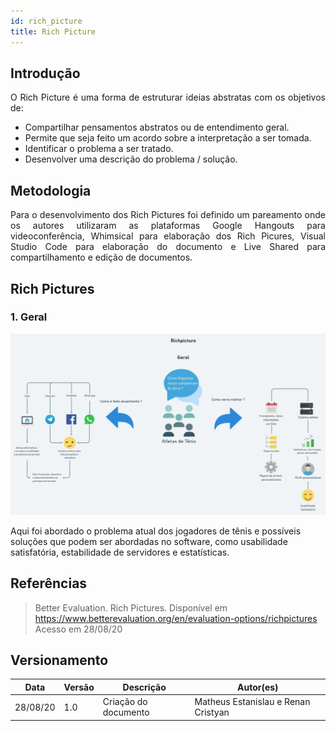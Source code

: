 ```yaml
---
id: rich_picture
title: Rich Picture
---
```


## Introdução

<p align = "justify">
O Rich Picture é uma forma de estruturar ideias abstratas com os objetivos de:

- Compartilhar pensamentos abstratos ou de entendimento geral.
- Permite que seja feito um acordo sobre a interpretação a ser tomada.
- Identificar o problema a ser tratado.
- Desenvolver uma descrição do problema / solução.  

</p>

## Metodologia

<p align = "justify">
Para o desenvolvimento dos Rich Pictures foi definido um pareamento onde os autores utilizaram as plataformas Google Hangouts para videoconferência, Whimsical para elaboração dos Rich Picures, Visual Studio Code para elaboração do documento e Live Shared para compartilhamento e edição de documentos.
</p>

## Rich Pictures

### 1. Geral

[![Rich Picture Geral](../assets/RichPicture/RP_Geral.jpg)](../assets/RichPicture/RP_Geral.jpg)

Aqui foi abordado o problema atual dos jogadores de tênis e possíveis soluções que podem ser abordadas no software, como usabilidade satisfatória, estabilidade de servidores e estatísticas.

## Referências

> Better Evaluation. Rich Pictures. Disponível em https://www.betterevaluation.org/en/evaluation-options/richpictures Acesso em 28/08/20

## Versionamento

| Data | Versão | Descrição | Autor(es) |
| -- | -- | -- | -- |
| 28/08/20 | 1.0 | Criação do documento | Matheus Estanislau e Renan Cristyan |